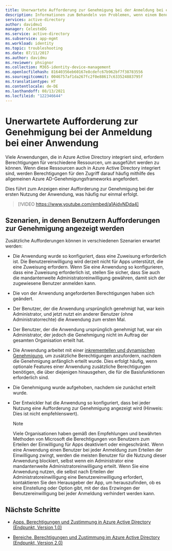 ```yaml
---
title: Unerwartete Aufforderung zur Genehmigung bei der Anmeldung bei einer Anwendung | Microsoft-Dokumentation
description: Informationen zum Behandeln von Problemen, wenn einem Benutzer eine Aufforderung zu einer von Ihnen nicht erwarteten Genehmigung für eine Anwendung angezeigt wird, die Sie in Azure AD integriert haben.
services: active-directory
author: davidmu1
manager: CelesteDG
ms.service: active-directory
ms.subservice: app-mgmt
ms.workload: identity
ms.topic: troubleshooting
ms.date: 07/11/2017
ms.author: davidmu
ms.reviewer: phsignor
ms.collection: M365-identity-device-management
ms.openlocfilehash: 81640356eb60167e8cdefc67b962bf7f38783556
ms.sourcegitcommit: 0046757af1da267fc2f0e88617c633524883795f
ms.translationtype: HT
ms.contentlocale: de-DE
ms.lasthandoff: 08/13/2021
ms.locfileid: "122346644"
---
```

# <a name="unexpected-consent-prompt-when-signing-in-to-an-application"></a>Unerwartete Aufforderung zur Genehmigung bei der Anmeldung bei einer Anwendung

Viele Anwendungen, die in Azure Active Directory integriert sind, erfordern Berechtigungen für verschiedene Ressourcen, um ausgeführt werden zu können. Wenn diese Ressourcen auch in Azure Active Directory integriert sind, werden Berechtigungen für den Zugriff darauf häufig mithilfe des allgemeinen Azure AD-Genehmigungsframeworks angefordert.

Dies führt zum Anzeigen einer Aufforderung zur Genehmigung bei der ersten Nutzung der Anwendung, was häufig nur einmal erfolgt.

> [!VIDEO https://www.youtube.com/embed/a1AjdvNDda4]

## <a name="scenarios-in-which-users-see-consent-prompts"></a>Szenarien, in denen Benutzern Aufforderungen zur Genehmigung angezeigt werden

Zusätzliche Aufforderungen können in verschiedenen Szenarien erwartet werden:

* Die Anwendung wurde so konfiguriert, dass eine Zuweisung erforderlich ist. Die Benutzereinwilligung wird derzeit nicht für Apps unterstützt, die eine Zuweisung erfordern. Wenn Sie eine Anwendung so konfigurieren, dass eine Zuweisung erforderlich ist, stellen Sie sicher, dass Sie auch die mandantenweite Administratoreinwilligung gewähren, damit sich der zugewiesene Benutzer anmelden kann.

* Die von der Anwendung angeforderten Berechtigungen haben sich geändert.

* Der Benutzer, der die Anwendung ursprünglich genehmigt hat, war kein Administrator, und jetzt nutzt ein anderer Benutzer (ohne Administratorrechte) die Anwendung zum ersten Mal.

* Der Benutzer, der die Anwendung ursprünglich genehmigt hat, war ein Administrator, der jedoch die Genehmigung nicht im Auftrag der gesamten Organisation erteilt hat.

* Die Anwendung arbeitet mit einer [inkrementellen und dynamischen Genehmigung](../azuread-dev/azure-ad-endpoint-comparison.md#incremental-and-dynamic-consent), um zusätzliche Berechtigungen anzufordern, nachdem die Genehmigung anfänglich erteilt wurde. Dies erfolgt häufig, wenn optionale Features einer Anwendung zusätzliche Berechtigungen benötigen, die über diejenigen hinausgehen, die für die Basisfunktionen erforderlich sind.

* Die Genehmigung wurde aufgehoben, nachdem sie zunächst erteilt wurde.

* Der Entwickler hat die Anwendung so konfiguriert, dass bei jeder Nutzung eine Aufforderung zur Genehmigung angezeigt wird (Hinweis: Dies ist nicht empfehlenswert).

   > [!NOTE]
   > Viele Organisationen haben gemäß den Empfehlungen und bewährten Methoden von Microsoft die Berechtigungen von Benutzern zum Erteilen der Einwilligung für Apps deaktiviert oder eingeschränkt. Wenn eine Anwendung einen Benutzer bei jeder Anmeldung zum Erteilen der Einwilligung zwingt, werden die meisten Benutzer für die Nutzung dieser Anwendung blockiert, selbst wenn ein Administrator eine mandantenweite Administratoreinwilligung erteilt. Wenn Sie eine Anwendung nutzen, die selbst nach Erteilen der Administratoreinwilligung eine Benutzereinwilligung erfordert, kontaktieren Sie den Herausgeber der App, um herauszufinden, ob es eine Einstellung oder Option gibt, mit der das Erzwingen der Benutzereinwilligung bei jeder Anmeldung verhindert werden kann.

## <a name="next-steps"></a>Nächste Schritte

* [Apps, Berechtigungen und Zustimmung in Azure Active Directory (Endpunkt, Version 1.0)](../develop/quickstart-register-app.md)

* [Bereiche, Berechtigungen und Zustimmung im Azure Active Directory (Endpunkt, Version 2.0)](../develop/v2-permissions-and-consent.md)
